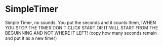# SimpleTimer
Simple Timer, no sounds.
You put the seconds and it counts them, !WHEN YOU STOP THE TIMER DON'T CLICK START OR IT WILL START FROM THE BEGUINNING AND NOT WHERE IT LEFT! (copy how many seconds remain and put it as a new timer)
